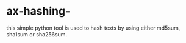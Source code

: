 # ax-hashing-
this simple python tool is used to hash texts by using either md5sum, sha1sum or sha256sum. 
